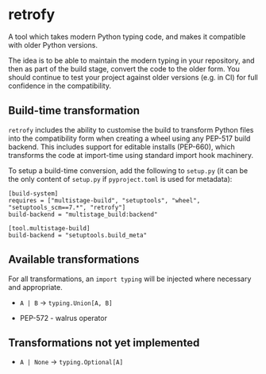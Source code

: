 # retrofy

A tool which takes modern Python typing code, and makes it
compatible with older Python versions.

The idea is to be able to maintain the modern typing in your
repository, and then as part of the build stage, convert the
code to the older form. You should continue to test your project against older
versions (e.g. in CI) for full confidence in the compatibility.

## Build-time transformation

`retrofy` includes the ability to customise the build to
transform Python files into the compatibility form when creating a wheel
using any PEP-517 build backend. This includes support for editable installs
(PEP-660), which transforms the code at import-time using standard import hook
machinery.

To setup a build-time conversion, add the following to `setup.py` (it can be
the only content of `setup.py` if `pyproject.toml` is used for metadata):

```
[build-system]
requires = ["multistage-build", "setuptools", "wheel", "setuptools_scm==7.*", "retrofy"]
build-backend = "multistage_build:backend"

[tool.multistage-build]
build-backend = "setuptools.build_meta"
```

## Available transformations

For all transformations, an `import typing` will be injected where necessary
and appropriate.

* `A | B` -> `typing.Union[A, B]`

* PEP-572 - walrus operator

## Transformations not yet implemented

* `A | None` -> `typing.Optional[A]`
